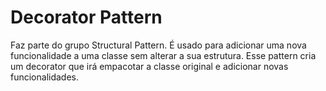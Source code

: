 # Decorator Pattern

Faz parte do grupo Structural Pattern. É usado para adicionar uma nova funcionalidade a uma classe sem alterar a sua estrutura. Esse pattern cria um decorator que irá empacotar a classe original e adicionar novas funcionalidades.
